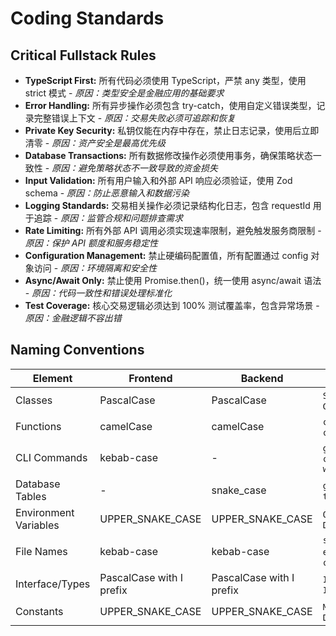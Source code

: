 # Coding Standards

## Critical Fullstack Rules

- **TypeScript First:** 所有代码必须使用 TypeScript，严禁 any 类型，使用 strict 模式 - _原因：类型安全是金融应用的基础要求_
- **Error Handling:** 所有异步操作必须包含 try-catch，使用自定义错误类型，记录完整错误上下文 - _原因：交易失败必须可追踪和恢复_
- **Private Key Security:** 私钥仅能在内存中存在，禁止日志记录，使用后立即清零 - _原因：资产安全是最高优先级_
- **Database Transactions:** 所有数据修改操作必须使用事务，确保策略状态一致性 - _原因：避免策略状态不一致导致的资金损失_
- **Input Validation:** 所有用户输入和外部 API 响应必须验证，使用 Zod schema - _原因：防止恶意输入和数据污染_
- **Logging Standards:** 交易相关操作必须记录结构化日志，包含 requestId 用于追踪 - _原因：监管合规和问题排查需求_
- **Rate Limiting:** 所有外部 API 调用必须实现速率限制，避免触发服务商限制 - _原因：保护 API 额度和服务稳定性_
- **Configuration Management:** 禁止硬编码配置值，所有配置通过 config 对象访问 - _原因：环境隔离和安全性_
- **Async/Await Only:** 禁止使用 Promise.then()，统一使用 async/await 语法 - _原因：代码一致性和错误处理标准化_
- **Test Coverage:** 核心交易逻辑必须达到 100% 测试覆盖率，包含异常场景 - _原因：金融逻辑不容出错_

## Naming Conventions

| Element | Frontend | Backend | Example |
|---------|----------|---------|---------|
| Classes | PascalCase | PascalCase | `StrategyEngine`, `GridCalculator` |
| Functions | camelCase | camelCase | `createStrategy`, `calculateProfit` |
| CLI Commands | kebab-case | - | `grid-create`, `config-add-wallet` |
| Database Tables | - | snake_case | `grid_strategies`, `trade_history` |
| Environment Variables | UPPER_SNAKE_CASE | UPPER_SNAKE_CASE | `OKX_API_KEY`, `DATABASE_PATH` |
| File Names | kebab-case | kebab-case | `strategy-engine.ts`, `grid-calculator.ts` |
| Interface/Types | PascalCase with I prefix | PascalCase with I prefix | `IGridStrategy`, `ITradeResult` |
| Constants | UPPER_SNAKE_CASE | UPPER_SNAKE_CASE | `MAX_GRID_COUNT`, `DEFAULT_SLIPPAGE` |
